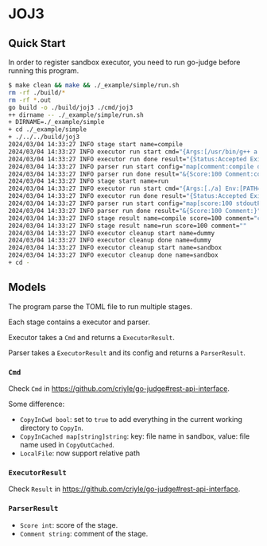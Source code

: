 # JOJ3

## Quick Start

In order to register sandbox executor, you need to run go-judge before running this program.

```bash
$ make clean && make && ./_example/simple/run.sh
rm -rf ./build/*
rm -rf *.out
go build -o ./build/joj3 ./cmd/joj3
++ dirname -- ./_example/simple/run.sh
+ DIRNAME=./_example/simple
+ cd ./_example/simple
+ ./../../build/joj3
2024/03/04 14:33:27 INFO stage start name=compile
2024/03/04 14:33:27 INFO executor run start cmd="{Args:[/usr/bin/g++ a.cc -o a] Env:[PATH=/usr/bin:/bin] Files:[0xc000114340 0xc000114380 0xc0001143c0] CPULimit:10000000000 RealCPULimit:0 ClockLimit:0 MemoryLimit:104857600 StackLimit:0 ProcLimit:50 CPURateLimit:0 CPUSetLimit: CopyIn:map[] CopyInCached:map[] CopyInCwd:true CopyOut:[stdout stderr] CopyOutCached:[a] CopyOutMax:0 CopyOutDir: TTY:false StrictMemoryLimit:false DataSegmentLimit:false AddressSpaceLimit:false}"
2024/03/04 14:33:27 INFO executor run done result="{Status:Accepted ExitStatus:0 Error: Time:355.171ms RunTime:356.069198ms Memory:53.9 MiB Files:map[stderr:len:0 stdout:len:0] FileIDs:map[a:VNQ3A3QC] FileError:[]}"
2024/03/04 14:33:27 INFO parser run start config="map[comment:compile done score:100]"
2024/03/04 14:33:27 INFO parser run done result="&{Score:100 Comment:compile done, executor status: run time: 356069198 ns, memory: 56561664 bytes}"
2024/03/04 14:33:27 INFO stage start name=run
2024/03/04 14:33:27 INFO executor run start cmd="{Args:[./a] Env:[PATH=/usr/bin:/bin] Files:[0xc000114400 0xc000114440 0xc000114480] CPULimit:10000000000 RealCPULimit:0 ClockLimit:0 MemoryLimit:104857600 StackLimit:0 ProcLimit:50 CPURateLimit:0 CPUSetLimit: CopyIn:map[] CopyInCached:map[a:a] CopyInCwd:false CopyOut:[stdout stderr] CopyOutCached:[] CopyOutMax:0 CopyOutDir: TTY:false StrictMemoryLimit:false DataSegmentLimit:false AddressSpaceLimit:false}"
2024/03/04 14:33:27 INFO executor run done result="{Status:Accepted ExitStatus:0 Error: Time:1.393ms RunTime:2.2294ms Memory:12.8 MiB Files:map[stderr:len:0 stdout:len:2] FileIDs:map[] FileError:[]}"
2024/03/04 14:33:27 INFO parser run start config="map[score:100 stdoutPath:1.stdout]"
2024/03/04 14:33:27 INFO parser run done result="&{Score:100 Comment:}"
2024/03/04 14:33:27 INFO stage result name=compile score=100 comment="compile done, executor status: run time: 356069198 ns, memory: 56561664 bytes"
2024/03/04 14:33:27 INFO stage result name=run score=100 comment=""
2024/03/04 14:33:27 INFO executor cleanup start name=dummy
2024/03/04 14:33:27 INFO executor cleanup done name=dummy
2024/03/04 14:33:27 INFO executor cleanup start name=sandbox
2024/03/04 14:33:27 INFO executor cleanup done name=sandbox
+ cd -
```

## Models

The program parse the TOML file to run multiple stages.

Each stage contains a executor and parser.

Executor takes a `Cmd` and returns a `ExecutorResult`.

Parser takes a `ExecutorResult` and its config and returns a `ParserResult`.

### `Cmd`

Check `Cmd` in <https://github.com/criyle/go-judge#rest-api-interface>.

Some difference:

-   `CopyInCwd bool`: set to `true` to add everything in the current working directory to `CopyIn`.
-   `CopyInCached map[string]string`: key: file name in sandbox, value: file name used in `CopyOutCached`.
-   `LocalFile`: now support relative path

### `ExecutorResult`

Check `Result` in <https://github.com/criyle/go-judge#rest-api-interface>.

### `ParserResult`

-   `Score int`: score of the stage.
-   `Comment string`: comment of the stage.
